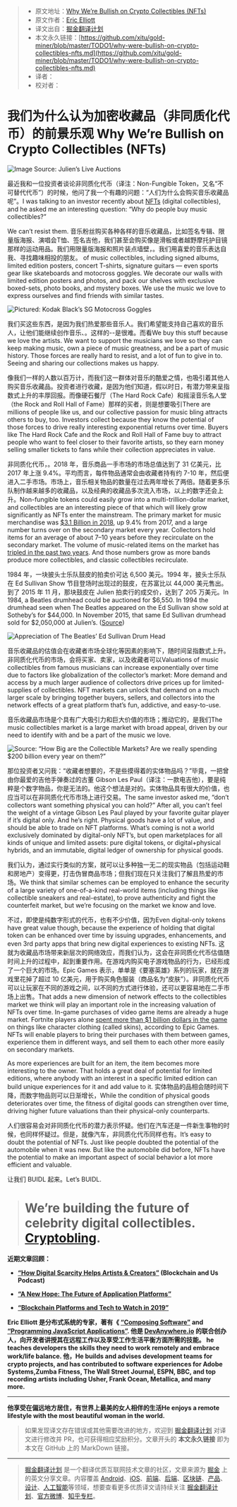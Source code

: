 > * 原文地址：[Why We’re Bullish on Crypto Collectibles (NFTs)](https://medium.com/the-challenge/why-were-bullish-on-crypto-collectibles-nfts-5d47e4e39172)
> * 原文作者：[Eric Elliott](https://medium.com/@_ericelliott)
> * 译文出自：[掘金翻译计划](https://github.com/xitu/gold-miner)
> * 本文永久链接：[https://github.com/xitu/gold-miner/blob/master/TODO1/why-were-bullish-on-crypto-collectibles-nfts.md](https://github.com/xitu/gold-miner/blob/master/TODO1/why-were-bullish-on-crypto-collectibles-nfts.md)
> * 译者：
> * 校对者：

# 我们为什么认为加密收藏品（非同质化代币）的前景乐观 Why We’re Bullish on Crypto Collectibles (NFTs)

![Image Source: [Julien’s Live Auctions](https://www.julienslive.com/view-auctions/catalog/id/159/lot/69190/THE-BEATLES-1964-ED-SULLIVAN-SHOW-DRUM-HEAD)](https://cdn-images-1.medium.com/max/2000/1*GoMQbgqlQZ8hRrl2zUNGcg.jpeg)

最近我和一位投资者谈论非同质化代币（译注：Non-Fungible Token，又名“不可替代代币”）的时候，他问了我一个有趣的问题：“人们为什么会购买音乐收藏品呢”。I was talking to an investor recently about [NFTs](https://en.wikipedia.org/wiki/Non-fungible_token) (digital collectibles), and he asked me an interesting question: “Why do people buy music collectibles?”

We can’t resist them. 音乐粉丝购买各种各样的音乐收藏品，比如签名专辑、限量版海报、演唱会T恤、签名吉他，我们甚至会购买像是滑板或者越野摩托护目镜那样的运动用品。我们用限量版海报和照片装点墙壁，。我们用喜爱的音乐表达自我、寻找趣味相投的朋友。 of music collectibles, including signed albums, limited edition posters, concert T-shirts, signature guitars — even sports gear like skateboards and motocross goggles. We decorate our walls with limited edition posters and photos, and pack our shelves with exclusive boxed-sets, photo books, and mystery boxes. We use the music we love to express ourselves and find friends with similar tastes.

![Pictured: [Kodak Black’s SG Motocross Goggles](https://www.snipergangapparel.com/collections/sg-motocross/products/sg-motocross-goggles)](https://cdn-images-1.medium.com/max/3200/0*3WERqRPYtQmtJ95M)

我们买这些东西，是因为我们热爱那些音乐人。我们希望能支持自己喜欢的音乐人，让他们能继续创作音乐、。这样的--是很难。而看We buy this stuff because we love the artists. We want to support the musicians we love so they can keep making music, own a piece of music greatness, and be a part of music history. Those forces are really hard to resist, and a lot of fun to give in to. Seeing and sharing our collections makes us happy.

像我们一样的人数以百万计，而我们这一群体对音乐的酷爱之情，也吸引着其他人购买音乐收藏品。投资者进行收藏，是因为他们知道，假以时日，有潜力带来呈指数式上升的丰厚回报。而像硬石餐厅（The Hard Rock Cafe）和摇滚音乐名人堂（the Rock and Roll Hall of Fame）那样的买者，则是想要吸引There are millions of people like us, and our collective passion for music bling attracts others to buy, too. Investors collect because they know the potential of those forces to drive really interesting exponential returns over time. Buyers like The Hard Rock Cafe and the Rock and Roll Hall of Fame buy to attract people who want to feel closer to their favorite artists, so they earn money selling smaller tickets to fans while their collection appreciates in value.

非同质化代币，。2018 年，音乐商品一手市场的市场总值达到了 31 亿美元，比 2017 年上涨 9.4%。平均而言，每件物品通常会由收藏者持有约 7-10 年，然后便进入二手市场。市场上，音乐相关物品的数量在过去两年增长了两倍。随着更多乐队制作越来越多的收藏品，以及经典的收藏品多次流入市场，以上的数字还会上升。Non-fungible tokens could easily grow into a multi-trillion-dollar market, and collectibles are an interesting piece of that which will likely grow significantly as NFTs enter the mainstream. The primary market for music merchandise was [$3.1 Billion in 2018](https://www.billboard.com/articles/business/7801357/global-music-merch-biz-grew-to-31-billion-in-2016-study), up 9.4% from 2017, and a large number turns over on the secondary market every year. Collectors hold items for an average of about 7–10 years before they recirculate on the secondary market. The volume of music-related items on the market has [tripled in the past two years](https://www.rollingstone.com/music/music-features/inside-musics-merch-gold-rush-199554/). And those numbers grow as more bands produce more collectibles, and classic collectibles recirculate.

1984 年，一块披头士乐队鼓皮的拍卖价可达 6,500 美元。1994 年，披头士乐队在 Ed Sullivan Show 节目登场时出现过的鼓皮，在苏富比以 44,000 美元售出。到了 2015 年 11 月，那块鼓皮在 Julien 拍卖行的成交价，达到了 205 万美元。In 1984, a Beatles drumhead could be auctioned for $6,550. In 1994 the drumhead seen when The Beatles appeared on the Ed Sullivan show sold at Sotheby’s for $44,000. In November 2015, that same Ed Sullivan drumhead sold for $2,050,000 at Julien’s. ([Source](http://journalofantiques.com/features/state-rock-roll-memorabilia-market/))

![Appreciation of The Beatles’ Ed Sullivan Drum Head](https://cdn-images-1.medium.com/max/2000/1*rQepEUQ6Cd7avspvlhOvqQ.png)

音乐收藏品的估值会在收藏者市场全球化等因素的影响下，随时间呈指数式上升。非同质化代币的市场，会将买家、卖家，以及收藏者可以Valuations of music collectibles from famous musicians can increase exponentially over time due to factors like globalization of the collector’s market: More demand and access by a much larger audience of collectors drive prices up for limited-supplies of collectibles. NFT markets can unlock that demand on a much larger scale by bringing together buyers, sellers, and collectors into the network effects of a great platform that’s fun, addictive, and easy-to-use.

音乐收藏品市场是个具有广大吸引力和巨大价值的市场；推动它的，是我们The music collectibles market is a large market with broad appeal, driven by our need to identify with and be a part of the music we love.

![Source: “[How Big are the Collectible Markets? Are we really spending $200 billion every year on them?](https://blog.hobbydb.com/2016/04/16/how-big-are-the-collectible-markets/)”](https://cdn-images-1.medium.com/max/2640/0*YcaLuCstdMfIbY--)

那位投资者又问我：“收藏者想要的，不是些摸得着的实体物品吗？”毕竟，一把曾由你最爱的吉他手弹奏过的古董 Gibson Les Paul（译注：一款电吉他），要是纯粹是个数字物品，你是无法的。他这个想法是对的。实体物品具有很大的价值，也应当可以在非同质化代币市场上进行交易。The same investor asked me, “don’t collectors want something physical you can hold?” After all, you can’t feel the weight of a vintage Gibson Les Paul played by your favorite guitar player if it’s digital only. And he’s right. Physical goods have a lot of value, and should be able to trade on NFT platforms. What’s coming is not a world exclusively dominated by digital-only NFT’s, but open marketplaces for all kinds of unique and limited assets: pure digital tokens, or digital+physical hybrids, and an immutable, digital ledger of ownership for physical goods.

我们认为，通过实行类似的方案，就可以让多种独一无二的现实物品（包括运动鞋和房地产）变得更，打击伪冒商品市场；但我们现在只关注我们了解且热爱的市场。We think that similar schemes can be employed to enhance the security of a large variety of one-of-a-kind real-world items (including things like collectible sneakers and real-estate), to prove authenticity and fight the counterfeit market, but we’re focusing on the market we know and love.

不过，即使是纯数字形式的代币，也有不少价值，因为Even digital-only tokens have great value though, because the experience of holding that digital token can be enhanced over time by issuing upgrades, enhancements, and even 3rd party apps that bring new digital experiences to existing NFTs. 这就为收藏品市场带来新层次的网络效应，而我们认为，这会在非同质化代币估值随时间上升的过程中，起到重要作用。在游戏内购买电子游戏物品的行为，已经形成了一个巨大的市场。Epic Games 表示，单单是《要塞英雄》系列的玩家，就在游戏里花掉了超过 10 亿美元，用于购买角色服装（商品名为“皮肤”）。非同质化代币可以让玩家在不同的游戏之间，以不同的方式进行体验，还可以更容易地在二手市场上出售。That adds a new dimension of network effects to the collectibles market we think will play an important role in the increasing valuation of NFTs over time. In-game purchases of video game items are already a huge market. Fortnite players alone [spent more than $1 billion dollars in the game](https://www.cnbc.com/2018/07/18/video-game-industry-is-booming-with-continued-revenue.html) on things like character clothing (called skins), according to Epic Games. NFTs will enable players to bring their purchases with them between games, experience them in different ways, and sell them to each other more easily on secondary markets.

As more experiences are built for an item, the item becomes more interesting to the owner. That holds a great deal of potential for limited editions, where anybody with an interest in a specific limited edition can build unique experiences for it and add value to it. 实体物品的品相会随时间下降，而数字物品则可以日渐增长，While the condition of physical goods deteriorates over time, the fitness of digital goods can strengthen over time, driving higher future valuations than their physical-only counterparts.

人们很容易会对非同质化代币的潜力表示怀疑。他们在汽车还是一件新生事物的时候，也同样怀疑过。但是，就像汽车，非同质化代币同样也有。It’s easy to doubt the potential of NFTs. Just like people doubted the potential of the automobile when it was new. But like the automobile did before, NFTs have the potential to make an important aspect of social behavior a lot more efficient and valuable.

让我们 BUIDL 起来。Let’s BUIDL.
> # We’re building the future of celebrity digital collectibles. [Cryptobling](https://docs.google.com/forms/d/e/1FAIpQLScrRX9bHdIYbQFI5L3hEgwQaDEdjo8t8glqlyObZexWjssxNQ/viewform).

**近期文章回顾：**

* **[“How Digital Scarcity Helps Artists & Creators”](https://theblockchainandus.com/eric-elliott/) (Blockchain and Us Podcast)**

* [**“A New Hope: The Future of Application Platforms”**](https://medium.com/javascript-scene/a-new-hope-e2021fce7c7b)

* [**“Blockchain Platforms and Tech to Watch in 2019”**](https://medium.com/the-challenge/blockchain-platforms-tech-to-watch-in-2019-f2bfefc5c23)

****Eric Elliott** 是分布式系统的专家，著有《 [“Composing Software”](https://leanpub.com/composingsoftware) and [“Programming JavaScript Applications”](https://ericelliottjs.com/product/programming-javascript-applications-ebook/). 他是 [DevAnywhere.io](https://devanywhere.io/) 的联合创办人，向开发者讲授其在远程工作以及享受工作生活平衡方面所需的技能。 he teaches developers the skills they need to work remotely and embrace work/life balance. 他，He builds and advises development teams for crypto projects, and has contributed to software experiences for **Adobe Systems,Zumba Fitness,** **The Wall Street Journal,** **ESPN,** **BBC,** and top recording artists including **Usher, Frank Ocean, Metallica,** and many more.**

***

**他享受在偏远地方居住，有世界上最美的女人相伴的生活He enjoys a remote lifestyle with the most beautiful woman in the world.**

> 如果发现译文存在错误或其他需要改进的地方，欢迎到 [掘金翻译计划](https://github.com/xitu/gold-miner) 对译文进行修改并 PR，也可获得相应奖励积分。文章开头的 **本文永久链接** 即为本文在 GitHub 上的 MarkDown 链接。

---

> [掘金翻译计划](https://github.com/xitu/gold-miner) 是一个翻译优质互联网技术文章的社区，文章来源为 [掘金](https://juejin.im) 上的英文分享文章。内容覆盖 [Android](https://github.com/xitu/gold-miner#android)、[iOS](https://github.com/xitu/gold-miner#ios)、[前端](https://github.com/xitu/gold-miner#前端)、[后端](https://github.com/xitu/gold-miner#后端)、[区块链](https://github.com/xitu/gold-miner#区块链)、[产品](https://github.com/xitu/gold-miner#产品)、[设计](https://github.com/xitu/gold-miner#设计)、[人工智能](https://github.com/xitu/gold-miner#人工智能)等领域，想要查看更多优质译文请持续关注 [掘金翻译计划](https://github.com/xitu/gold-miner)、[官方微博](http://weibo.com/juejinfanyi)、[知乎专栏](https://zhuanlan.zhihu.com/juejinfanyi)。
